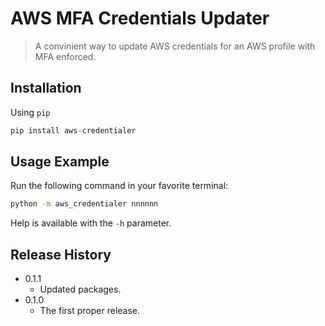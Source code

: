 # AWS MFA Credentials Updater

> A convinient way to update AWS credentials for an AWS profile with MFA enforced.

## Installation

Using `pip`

```sh
pip install aws-credentialer
```

## Usage Example

Run the following command in your favorite terminal:

```sh
python -m aws_credentialer nnnnnn
```

Help is available with the `-h` parameter.

## Release History

* 0.1.1
  * Updated packages.
* 0.1.0
  * The first proper release.
